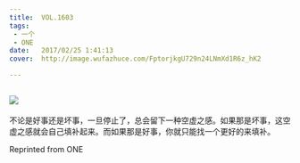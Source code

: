 ```yaml
---
title:	VOL.1603
tags:
 - 一个
 - ONE
date:	2017/02/25 1:41:13
cover:	http://image.wufazhuce.com/FptorjkgU729n24LNmXd1R6z_hK2

---
```

![](http://image.wufazhuce.com/FptorjkgU729n24LNmXd1R6z_hK2)
---

不论是好事还是坏事，一旦停止了，总会留下一种空虚之感。如果那是坏事，这空虚之感就会自己填补起来。而如果那是好事，你就只能找一个更好的来填补。
 
Reprinted from ONE
